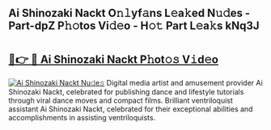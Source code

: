 ## Ai Shinozaki Nackt O𝚗𝚕yf𝚊ns L𝚎a𝚔ed N𝚞𝚍es - Part-dpZ P𝚑𝚘tos Vi𝚍𝚎o - H𝚘𝚝 Part L𝚎a𝚔s kNq3J

# <h2><a href="http://kf3z0xg.oniu.top/?m=Ai+Shinozaki+Nackt">🔗👉 🔴 Ai Shinozaki Nackt P𝚑ot𝚘𝚜 V𝚒d𝚎o</a></h2>

[![Ai Shinozaki Nackt Nu𝚍e𝚜](https://i.imgur.com/0qMVB7G.gif)](http://kf3z0xg.oniu.top/?m=Ai+Shinozaki+Nackt)
Digital media artist and amusement provider Ai Shinozaki Nackt, celebrated for publishing dance and lifestyle tutorials through viral dance moves and compact films. Brilliant ventriloquist assistant Ai Shinozaki Nackt, celebrated for their exceptional abilities and accomplishments in assisting ventriloquists.  
